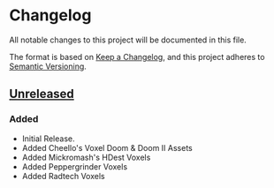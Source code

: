 # Changelog

All notable changes to this project will be documented in this file.

The format is based on [Keep a Changelog](https://keepachangelog.com/en/1.1.0/),
and this project adheres to [Semantic Versioning](https://semver.org/spec/v2.0.0.html).

## [Unreleased]


### Added

-   Initial Release.
-   Added Cheello's Voxel Doom & Doom II Assets
-   Added Mickromash's HDest Voxels
-   Added Peppergrinder Voxels
-   Added Radtech Voxels

[Unreleased]: https://github.com/HDest-Community/HDest-Voxels/commits/main/
